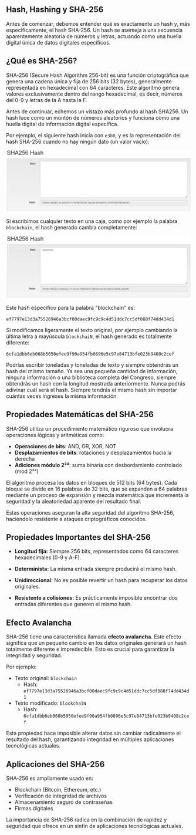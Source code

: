 ## **Hash, Hashing y SHA-256**

Antes de comenzar, debemos entender qué es exactamente un hash y, más específicamente, el hash SHA-256. Un hash se asemeja a una secuencia aparentemente aleatoria de números y letras, actuando como una huella digital única de datos digitales específicos.

## **¿Qué es SHA-256?**

SHA-256 (Secure Hash Algorithm 256-bit) es una función criptográfica que genera una cadena única y fija de 256 bits (32 bytes), generalmente representada en hexadecimal con 64 caracteres. Este algoritmo genera valores exclusivamente dentro del rango hexadecimal, es decir, números del 0-9 y letras de la A hasta la F.

Antes de continuar, echemos un vistazo más profundo al hash SHA256. Un hash luce como un montón de números aleatorios y funciona como una huella digital de información digital específica.

Por ejemplo, el siguiente hash inicia con `e3b0`, y es la representación del hash SHA-256 cuando no hay ningún dato (un valor vacío):

![Metamask](https://raw.githubusercontent.com/AppsDevsLeon/Revista_blockchain/refs/heads/main/Day02/Images/a18.png)

Si escribimos cualquier texto en una caja, como por ejemplo la palabra `blockchain`, el hash generado cambia completamente:

![Metamask](https://raw.githubusercontent.com/AppsDevsLeon/Revista_blockchain/refs/heads/main/Day02/Images/a19.png)

Este hash específico para la palabra "blockchain" es:

```
ef7797e13d3a75526946a3bcf00daec9fc9c9c4d51ddc7cc5df888f74dd434d1
```

Si modificamos ligeramente el texto original, por ejemplo cambiando la última letra a mayúscula `blockchaiN`, el hash generado es totalmente diferente:

```
6cfa1dbb6eb068b5050efee9f90a954fb0896e5c97e84713bfe023b9408c2cef
```

Podrías escribir toneladas y toneladas de texto y siempre obtendrás un hash del mismo tamaño. Ya sea una pequeña cantidad de información, ninguna información o una biblioteca completa del Congreso, siempre obtendrás un hash con la longitud mostrada anteriormente. Nunca podrás adivinar cuál será el hash. Siempre tendrás el mismo hash sin importar cuántas veces ingreses la misma información.

## **Propiedades Matemáticas del SHA-256**

SHA-256 utiliza un procedimiento matemático riguroso que involucra operaciones lógicas y aritméticas como:

- **Operaciones de bits**: AND, OR, XOR, NOT
- **Desplazamientos de bits**: rotaciones y desplazamientos hacia la derecha
- **Adiciones módulo 2³²**: suma binaria con desbordamiento controlado (mod 2³²)

El algoritmo procesa los datos en bloques de 512 bits (64 bytes). Cada bloque se divide en 16 palabras de 32 bits, que se expanden a 64 palabras mediante un proceso de expansión y mezcla matemática que incrementa la seguridad y la aleatoriedad aparente del resultado final.

Estas operaciones aseguran la alta seguridad del algoritmo SHA-256, haciéndolo resistente a ataques criptográficos conocidos.

## **Propiedades Importantes del SHA-256**

- **Longitud fija:** Siempre 256 bits, representados como 64 caracteres hexadecimales (0-9 y A-F).

- **Determinista:** La misma entrada siempre producirá el mismo hash.

- **Unidireccional:** No es posible revertir un hash para recuperar los datos originales.

- **Resistente a colisiones:** Es prácticamente imposible encontrar dos entradas diferentes que generen el mismo hash.

## **Efecto Avalancha**

SHA-256 tiene una característica llamada **efecto avalancha**. Este efecto significa que un pequeño cambio en los datos originales generará un hash totalmente diferente e impredecible. Esto es crucial para garantizar la integridad y seguridad.

Por ejemplo:
- Texto original: `blockchain`
  - Hash: `ef7797e13d3a75526946a3bcf00daec9fc9c9c4d51ddc7cc5df888f74dd434d1`
- Texto modificado: `blockchaiN`
  - Hash: `6cfa1dbb6eb068b5050efee9f90a954fb0896e5c97e84713bfe023b9408c2cef`

Esta propiedad hace imposible alterar datos sin cambiar radicalmente el resultado del hash, garantizando integridad en múltiples aplicaciones tecnológicas actuales.

## **Aplicaciones del SHA-256**

SHA-256 es ampliamente usado en:

- Blockchain (Bitcoin, Ethereum, etc.)
- Verificación de integridad de archivos
- Almacenamiento seguro de contraseñas
- Firmas digitales

La importancia de SHA-256 radica en la combinación de rapidez y seguridad que ofrece en un sinfín de aplicaciones tecnológicas actuales.


